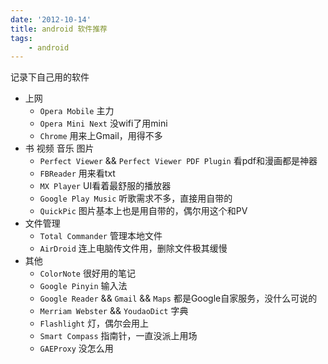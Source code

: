```yaml
---
date: '2012-10-14'
title: android 软件推荐
tags:
    - android
---
```


记录下自己用的软件

+ 上网
    - `Opera Mobile` 主力
    - `Opera Mini Next` 没wifi了用mini
    - `Chrome` 用来上Gmail，用得不多
+ 书 视频 音乐 图片
    - `Perfect Viewer` && `Perfect Viewer PDF Plugin` 看pdf和漫画都是神器
    - `FBReader` 用来看txt
    - `MX Player` UI看着最舒服的播放器
    - `Google Play Music` 听歌需求不多，直接用自带的
    - `QuickPic` 图片基本上也是用自带的，偶尔用这个和PV
+ 文件管理
    - `Total Commander` 管理本地文件
    - `AirDroid` 连上电脑传文件用，删除文件极其缓慢
+ 其他
    - `ColorNote` 很好用的笔记
    - `Google Pinyin` 输入法
    - `Google Reader` && `Gmail` && `Maps` 都是Google自家服务，没什么可说的
    - `Merriam Webster` && `YoudaoDict` 字典
    - `Flashlight` 灯，偶尔会用上
    - `Smart Compass` 指南针，一直没派上用场
    - `GAEProxy` 没怎么用
